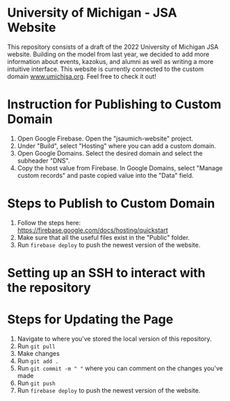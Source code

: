 # University of Michigan - JSA Website

This repository consists of a draft of the 2022 University of Michigan JSA website. Building on the model from last year, we decided to add more information about events, kazokus, and alumni as well as writing a more intuitive interface. This website is currently connected to the custom domain www.umichjsa.org. Feel free to check it out!

# Instruction for Publishing to Custom Domain

1. Open Google Firebase. Open the "jsaumich-website" project.
2. Under "Build", select "Hosting" where you can add a custom domain.
3. Open Google Domains. Select the desired domain and select the subheader "DNS".
4. Copy the host value from Firebase. In Google Domains, select "Manage custom records" and paste copied value into the "Data" field.

# Steps to Publish to Custom Domain

1. Follow the steps here: https://firebase.google.com/docs/hosting/quickstart
2. Make sure that all the useful files exist in the "Public" folder.
3. Run `firebase deploy` to push the newest version of the website.

# Setting up an SSH to interact with the repository

# Steps for Updating the Page

1. Navigate to where you've stored the local version of this repository.
2. Run `git pull`
3. Make changes
4. Run `git add .`
5. Run `git commit -m " "` where you can comment on the changes you've made
6. Run `git push`
7. Run `firebase deploy` to push the newest version of the website.
